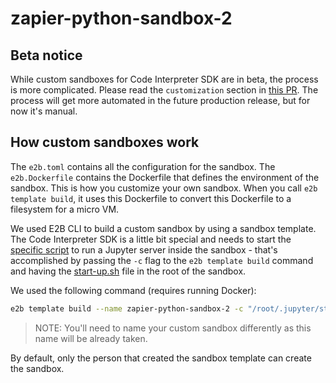 # zapier-python-sandbox-2

## Beta notice
While custom sandboxes for Code Interpreter SDK are in beta, the process is more complicated. Please read the `customization` section in [this PR](https://github.com/e2b-dev/code-interpreter/pull/20).
The process will get more automated in the future production release, but for now it's manual.

## How custom sandboxes work
The `e2b.toml` contains all the configuration for the sandbox.
The `e2b.Dockerfile` contains the Dockerfile that defines the environment of the sandbox. This is how you customize your own sandbox. When you call `e2b template build`, it uses this Dockerfile to convert this Dockerfile to a filesystem for a micro VM.

We used E2B CLI to build a custom sandbox by using a sandbox template. The Code Interpreter SDK is a little bit special and needs to start the [specific script](https://e2b.dev/docs/code-interpreter/template) to run a Jupyter server inside the sandbox - that's accomplished by passing the `-c` flag to the `e2b template build` command and having the [start-up.sh](./start-up.sh) file in the root of the sandbox.

We used the following command (requires running Docker):
```bash
e2b template build --name zapier-python-sandbox-2 -c "/root/.jupyter/start-up.sh"
```
> NOTE: You'll need to name your custom sandbox differently as this name will be already taken.

By default, only the person that created the sandbox template can create the sandbox.
